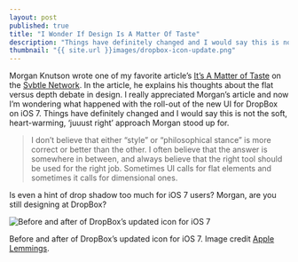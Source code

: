 ```yaml
---
layout: post
published: true
title: "I Wonder If Design Is A Matter Of Taste"
description: "Things have definitely changed and I would say this is not the soft, heart-warming, ‘juuust right’ approach Morgan stood up for."
thumbnail: "{{ site.url }}images/dropbox-icon-update.png"
---
```

Morgan Knutson wrote one of my favorite article’s [It’s A Matter of Taste](http://articles.morganallanknutson.com/its-a-matter-of-taste) on the [Svbtle Network](https://svbtle.com). In the article, he explains his thoughts about the flat versus depth debate in design. I really appreciated Morgan’s article and now I’m wondering what happened with the roll-out of the new UI for DropBox on iOS 7. Things have definitely changed and I would say this is not the soft, heart-warming, ‘juuust right’ approach Morgan stood up for.

> I don’t believe that either “style” or “philosophical stance” is more correct or better than the other. I often believe that the answer is somewhere in between, and always believe that the right tool should be used for the right job. Sometimes UI calls for flat elements and sometimes it calls for dimensional ones.

Is even a hint of drop shadow too much for iOS 7 users? Morgan, are you still designing at DropBox?

<img src="{{ site.url }}/images/dropbox-icon-update.png" alt="Before and after of DropBox’s updated icon for iOS 7" />
<p class="image-caption">Before and after of DropBox’s updated icon for iOS 7. Image credit <a href="http://afterios7icon.tumblr.com/image/68132272531" title="DropBox updates their app icon">Apple Lemmings</a>.</p>